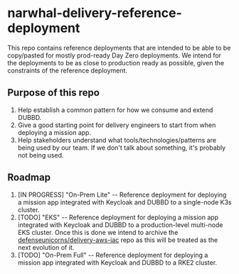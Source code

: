 # narwhal-delivery-reference-deployment

This repo contains reference deployments that are intended to be able to be copy/pasted for mostly prod-ready Day Zero deployments. We intend for the deployments to be as close to production ready as possible, given the constraints of the reference deployment.

## Purpose of this repo

1. Help establish a common pattern for how we consume and extend DUBBD.
2. Give a good starting point for delivery engineers to start from when deploying a mission app.
3. Help stakeholders understand what tools/technologies/patterns are being used by our team. If we don't talk about something, it's probably not being used.

## Roadmap

1. [IN PROGRESS] "On-Prem Lite" -- Reference deployment for deploying a mission app integrated with Keycloak and DUBBD to a single-node K3s cluster.
2. [TODO] "EKS" -- Reference deployment for deploying a mission app integrated with Keycloak and DUBBD to a production-level multi-node EKS cluster. Once this is done we intend to archive the [defenseunicorns/delivery-aws-iac](https://github.com/defenseunicorns/delivery-aws-iac) repo as this will be treated as the next evolution of it.
3. [TODO] "On-Prem Full" -- Reference deployment for deploying a mission app integrated with Keycloak and DUBBD to a RKE2 cluster.
